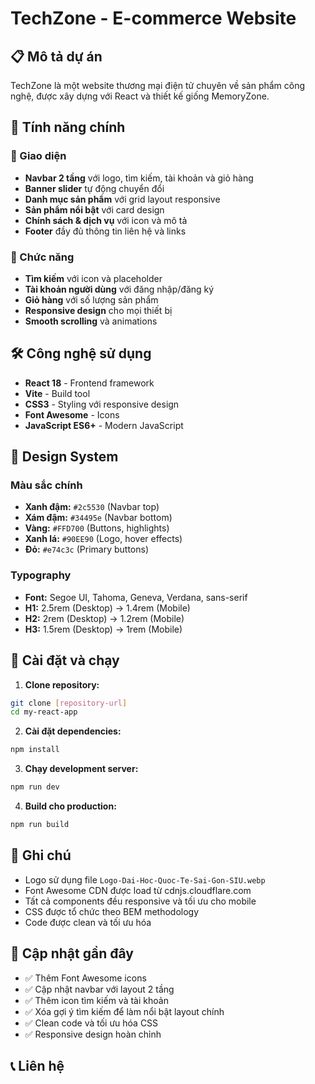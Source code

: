 # TechZone - E-commerce Website

## 📋 Mô tả dự án
TechZone là một website thương mại điện tử chuyên về sản phẩm công nghệ, được xây dựng với React và thiết kế giống MemoryZone.

## 🚀 Tính năng chính

### 🎨 Giao diện
- **Navbar 2 tầng** với logo, tìm kiếm, tài khoản và giỏ hàng
- **Banner slider** tự động chuyển đổi
- **Danh mục sản phẩm** với grid layout responsive
- **Sản phẩm nổi bật** với card design
- **Chính sách & dịch vụ** với icon và mô tả
- **Footer** đầy đủ thông tin liên hệ và links

### 🔧 Chức năng
- **Tìm kiếm** với icon và placeholder
- **Tài khoản người dùng** với đăng nhập/đăng ký
- **Giỏ hàng** với số lượng sản phẩm
- **Responsive design** cho mọi thiết bị
- **Smooth scrolling** và animations

## 🛠️ Công nghệ sử dụng

- **React 18** - Frontend framework
- **Vite** - Build tool
- **CSS3** - Styling với responsive design
- **Font Awesome** - Icons
- **JavaScript ES6+** - Modern JavaScript


## 🎨 Design System

### Màu sắc chính
- **Xanh đậm:** `#2c5530` (Navbar top)
- **Xám đậm:** `#34495e` (Navbar bottom)
- **Vàng:** `#FFD700` (Buttons, highlights)
- **Xanh lá:** `#90EE90` (Logo, hover effects)
- **Đỏ:** `#e74c3c` (Primary buttons)

### Typography
- **Font:** Segoe UI, Tahoma, Geneva, Verdana, sans-serif
- **H1:** 2.5rem (Desktop) → 1.4rem (Mobile)
- **H2:** 2rem (Desktop) → 1.2rem (Mobile)
- **H3:** 1.5rem (Desktop) → 1rem (Mobile)


## 🚀 Cài đặt và chạy

1. **Clone repository:**
```bash
git clone [repository-url]
cd my-react-app
```

2. **Cài đặt dependencies:**
```bash
npm install
```

3. **Chạy development server:**
```bash
npm run dev
```

4. **Build cho production:**
```bash
npm run build
```

## 📝 Ghi chú

- Logo sử dụng file `Logo-Dai-Hoc-Quoc-Te-Sai-Gon-SIU.webp`
- Font Awesome CDN được load từ cdnjs.cloudflare.com
- Tất cả components đều responsive và tối ưu cho mobile
- CSS được tổ chức theo BEM methodology
- Code được clean và tối ưu hóa

## 🔄 Cập nhật gần đây

- ✅ Thêm Font Awesome icons
- ✅ Cập nhật navbar với layout 2 tầng
- ✅ Thêm icon tìm kiếm và tài khoản
- ✅ Xóa gợi ý tìm kiếm để làm nổi bật layout chính
- ✅ Clean code và tối ưu hóa CSS
- ✅ Responsive design hoàn chỉnh

## 📞 Liên hệ
